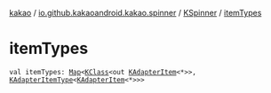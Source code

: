 [kakao](../../index.md) / [io.github.kakaoandroid.kakao.spinner](../index.md) / [KSpinner](index.md) / [itemTypes](./item-types.md)

# itemTypes

`val itemTypes: `[`Map`](https://kotlinlang.org/api/latest/jvm/stdlib/kotlin.collections/-map/index.html)`<`[`KClass`](https://kotlinlang.org/api/latest/jvm/stdlib/kotlin.reflect/-k-class/index.html)`<out `[`KAdapterItem`](../../io.github.kakaoandroid.kakao.list/-k-adapter-item/index.md)`<*>>, `[`KAdapterItemType`](../../io.github.kakaoandroid.kakao.list/-k-adapter-item-type/index.md)`<`[`KAdapterItem`](../../io.github.kakaoandroid.kakao.list/-k-adapter-item/index.md)`<*>>>`